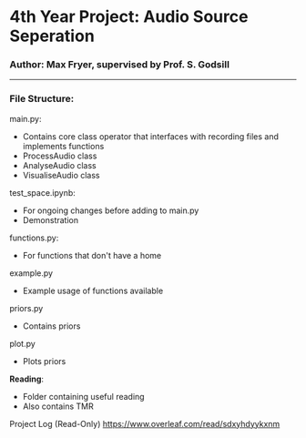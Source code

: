 # 4th Year Project: Audio Source Seperation
### Author: Max Fryer, supervised by Prof. S. Godsill ###
______________

### File Structure: ###

main.py:
* Contains core class operator that interfaces with recording files and implements functions
* ProcessAudio class
* AnalyseAudio class
* VisualiseAudio class

test_space.ipynb:
* For ongoing changes before adding to main.py
* Demonstration

functions.py:
* For functions that don't have a home

example.py
* Example usage of functions available

priors.py
* Contains priors

plot.py
* Plots priors 

**Reading**:
  * Folder containing useful reading
  * Also contains TMR


Project Log (Read-Only)
https://www.overleaf.com/read/sdxyhdyykxnm
